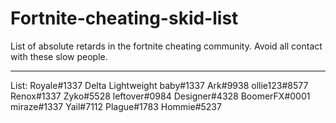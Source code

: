 # Fortnite-cheating-skid-list
List of absolute retards in the fortnite cheating community. Avoid all contact with these slow people.

----------------------------------------
List:
Royale#1337
Delta Lightweight baby#1337
Ark#9938
ollie123#8577
Renox#1337
Zyko#5528
leftover#0984
Designer#4328
BoomerFX#0001
miraze#1337 
Yail#7112
Plague#1783
Hommie#5237
